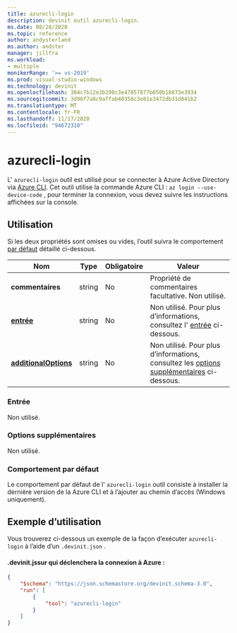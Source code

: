 ```yaml
---
title: azurecli-login
description: devinit outil azurecli-login.
ms.date: 08/28/2020
ms.topic: reference
author: andysterland
ms.author: andster
manager: jillfra
ms.workload:
- multiple
monikerRange: '>= vs-2019'
ms.prod: visual-studio-windows
ms.technology: devinit
ms.openlocfilehash: 304c7b12e3b290c3e47857877b050b18873e3934
ms.sourcegitcommit: 3d96f7a8c9affab40358c3e81e3472db31d841b2
ms.translationtype: MT
ms.contentlocale: fr-FR
ms.lasthandoff: 11/17/2020
ms.locfileid: "94672310"
---
```

# <a name="azurecli-login"></a>azurecli-login

L' `azurecli-login` outil est utilisé pour se connecter à Azure Active Directory via [Azure CLI](/cli/azure/authenticate-azure-cli?preserve-view=true&view=azure-cli-latest). Cet outil utilise la commande Azure CLI : `az login --use-device-code` , pour terminer la connexion, vous devez suivre les instructions affichées sur la console.

## <a name="usage"></a>Utilisation

Si les deux propriétés sont omises ou vides, l’outil suivra le comportement [par défaut](#default-behavior) détaillé ci-dessous.

| Nom                                             | Type   | Obligatoire | Valeur                                                                          |
|--------------------------------------------------|--------|----------|--------------------------------------------------------------------------------|
| **commentaires**                                     | string | No       | Propriété de commentaires facultative. Non utilisé.                                          |
| [**entrée**](#input)                              | string | No       | Non utilisé. Pour plus d’informations, consultez l' [entrée](#input) ci-dessous.                               |
| [**additionalOptions**](#additional-options)     | string | No       | Non utilisé. Pour plus d’informations, consultez les [options supplémentaires](#additional-options) ci-dessous.     |

### <a name="input"></a>Entrée

Non utilisé.

### <a name="additional-options"></a>Options supplémentaires

Non utilisé.

### <a name="default-behavior"></a>Comportement par défaut

Le comportement par défaut de l' `azurecli-login` outil consiste à installer la dernière version de la Azure CLI et à l’ajouter au chemin d’accès (Windows uniquement).

## <a name="example-usage"></a>Exemple d’utilisation
Vous trouverez ci-dessous un exemple de la façon d’exécuter `azurecli-login` à l’aide d’un `.devinit.json` . 

#### <a name="devinitjson-that-will-trigger-azure-login"></a>.devinit.jssur qui déclenchera la connexion à Azure :

```json
{
    "$schema": "https://json.schemastore.org/devinit.schema-3.0",
    "run": [
        {
            "tool": "azurecli-login"
        }
    ]
}
```